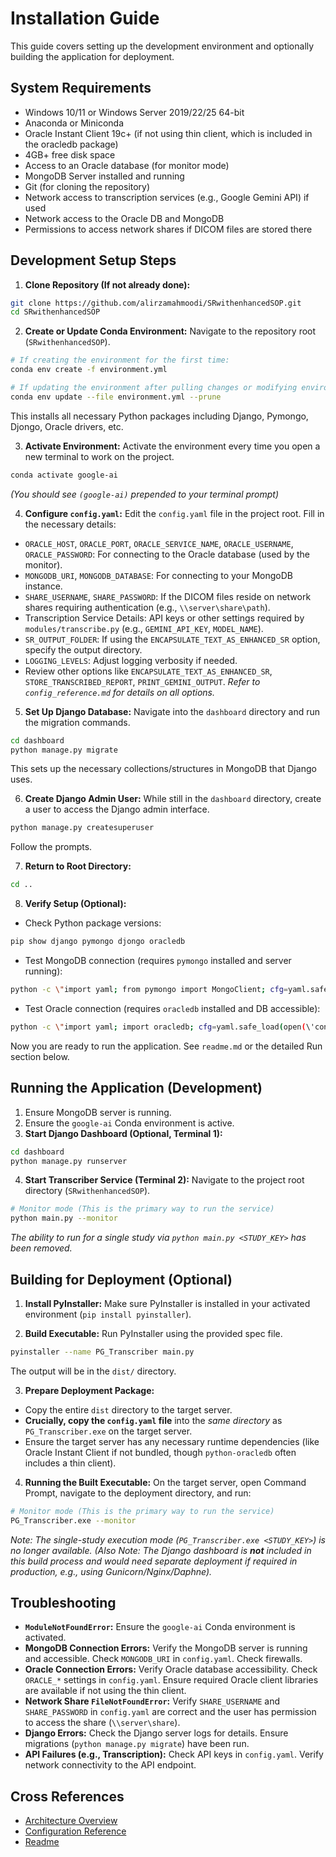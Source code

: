 # Installation Guide

This guide covers setting up the development environment and optionally building the application for deployment.

## System Requirements
- Windows 10/11 or Windows Server 2019/22/25 64-bit
- Anaconda or Miniconda
- Oracle Instant Client 19c+ (if not using thin client, which is included in the oracledb package)
- 4GB+ free disk space
- Access to an Oracle database (for monitor mode)
- MongoDB Server installed and running
- Git (for cloning the repository)
- Network access to transcription services (e.g., Google Gemini API) if used
- Network access to the Oracle DB and MongoDB
- Permissions to access network shares if DICOM files are stored there

## Development Setup Steps

1. **Clone Repository (If not already done):**
```bash
git clone https://github.com/alirzamahmoodi/SRwithenhancedSOP.git
cd SRwithenhancedSOP
```

2. **Create or Update Conda Environment:**
Navigate to the repository root (`SRwithenhancedSOP`).
```bash
# If creating the environment for the first time:
conda env create -f environment.yml

# If updating the environment after pulling changes or modifying environment.yml:
conda env update --file environment.yml --prune
```
This installs all necessary Python packages including Django, Pymongo, Djongo, Oracle drivers, etc.

3. **Activate Environment:**
Activate the environment every time you open a new terminal to work on the project.
```bash
conda activate google-ai
```
*(You should see `(google-ai)` prepended to your terminal prompt)*

4. **Configure `config.yaml`:**
Edit the `config.yaml` file in the project root. Fill in the necessary details:
- `ORACLE_HOST`, `ORACLE_PORT`, `ORACLE_SERVICE_NAME`, `ORACLE_USERNAME`, `ORACLE_PASSWORD`: For connecting to the Oracle database (used by the monitor).
- `MONGODB_URI`, `MONGODB_DATABASE`: For connecting to your MongoDB instance.
- `SHARE_USERNAME`, `SHARE_PASSWORD`: If the DICOM files reside on network shares requiring authentication (e.g., `\\server\share\path`).
- Transcription Service Details: API keys or other settings required by `modules/transcribe.py` (e.g., `GEMINI_API_KEY`, `MODEL_NAME`).
- `SR_OUTPUT_FOLDER`: If using the `ENCAPSULATE_TEXT_AS_ENHANCED_SR` option, specify the output directory.
- `LOGGING_LEVELS`: Adjust logging verbosity if needed.
- Review other options like `ENCAPSULATE_TEXT_AS_ENHANCED_SR`, `STORE_TRANSCRIBED_REPORT`, `PRINT_GEMINI_OUTPUT`.
*Refer to `config_reference.md` for details on all options.*

5. **Set Up Django Database:**
Navigate into the `dashboard` directory and run the migration commands.
```bash
cd dashboard
python manage.py migrate
```
This sets up the necessary collections/structures in MongoDB that Django uses.

6. **Create Django Admin User:**
While still in the `dashboard` directory, create a user to access the Django admin interface.
```bash
python manage.py createsuperuser
```
Follow the prompts.

7. **Return to Root Directory:**
```bash
cd ..
```

8. **Verify Setup (Optional):**
- Check Python package versions:
```bash
pip show django pymongo djongo oracledb
```
- Test MongoDB connection (requires `pymongo` installed and server running):
```bash
python -c \"import yaml; from pymongo import MongoClient; cfg=yaml.safe_load(open(\'config.yaml\')); client=MongoClient(cfg[\'MONGODB_URI\'], serverSelectionTimeoutMS=5000); client.admin.command(\'ping\'); print(\'MongoDB connection successful!\')\"
```
- Test Oracle connection (requires `oracledb` installed and DB accessible):
```bash
python -c \"import yaml; import oracledb; cfg=yaml.safe_load(open(\'config.yaml\')); dsn=oracledb.makedsn(cfg[\'ORACLE_HOST\'], cfg[\'ORACLE_PORT\'], service_name=cfg[\'ORACLE_SERVICE_NAME\']); conn=oracledb.connect(user=cfg[\'ORACLE_USERNAME\'], password=cfg[\'ORACLE_PASSWORD\'], dsn=dsn); print(\'Oracle connection successful! Version:\', conn.version); conn.close()\"
```

Now you are ready to run the application. See `readme.md` or the detailed Run section below.

## Running the Application (Development)

1. Ensure MongoDB server is running.
2. Ensure the `google-ai` Conda environment is active.
3. **Start Django Dashboard (Optional, Terminal 1):**
```bash
cd dashboard
python manage.py runserver
```
4. **Start Transcriber Service (Terminal 2):**
Navigate to the project root directory (`SRwithenhancedSOP`).
```bash
# Monitor mode (This is the primary way to run the service)
python main.py --monitor
```
*The ability to run for a single study via `python main.py <STUDY_KEY>` has been removed.*

## Building for Deployment (Optional)

1. **Install PyInstaller:**
Make sure PyInstaller is installed in your activated environment (`pip install pyinstaller`).

2. **Build Executable:**
Run PyInstaller using the provided spec file.
```bash
pyinstaller --name PG_Transcriber main.py
```
The output will be in the `dist/` directory.

3. **Prepare Deployment Package:**
- Copy the entire `dist` directory to the target server.
- **Crucially, copy the `config.yaml` file** into the *same directory* as `PG_Transcriber.exe` on the target server.
- Ensure the target server has any necessary runtime dependencies (like Oracle Instant Client if not bundled, though `python-oracledb` often includes a thin client).

4. **Running the Built Executable:**
On the target server, open Command Prompt, navigate to the deployment directory, and run:
```bash
# Monitor mode (This is the primary way to run the service)
PG_Transcriber.exe --monitor
```
*Note: The single-study execution mode (`PG_Transcriber.exe <STUDY_KEY>`) is no longer available.*
*(Also Note: The Django dashboard is **not** included in this build process and would need separate deployment if required in production, e.g., using Gunicorn/Nginx/Daphne).*

## Troubleshooting
- **`ModuleNotFoundError`:** Ensure the `google-ai` Conda environment is activated.
- **MongoDB Connection Errors:** Verify the MongoDB server is running and accessible. Check `MONGODB_URI` in `config.yaml`. Check firewalls.
- **Oracle Connection Errors:** Verify Oracle database accessibility. Check `ORACLE_*` settings in `config.yaml`. Ensure required Oracle client libraries are available if not using the thin client.
- **Network Share `FileNotFoundError`:** Verify `SHARE_USERNAME` and `SHARE_PASSWORD` in `config.yaml` are correct and the user has permission to access the share (`\\server\share`).
- **Django Errors:** Check the Django server logs for details. Ensure migrations (`python manage.py migrate`) have been run.
- **API Failures (e.g., Transcription):** Check API keys in `config.yaml`. Verify network connectivity to the API endpoint.

## Cross References
- [Architecture Overview](architecture.md)
- [Configuration Reference](config_reference.md)
- [Readme](../readme.md)
